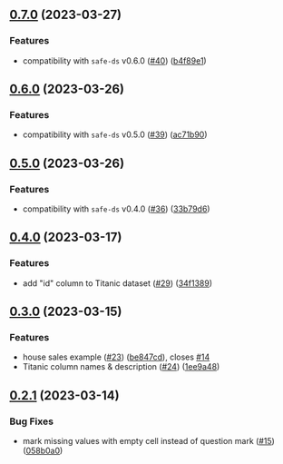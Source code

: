 ## [0.7.0](https://github.com/Safe-DS/Stdlib-Examples/compare/v0.6.0...v0.7.0) (2023-03-27)


### Features

* compatibility with `safe-ds` v0.6.0 ([#40](https://github.com/Safe-DS/Stdlib-Examples/issues/40)) ([b4f89e1](https://github.com/Safe-DS/Stdlib-Examples/commit/b4f89e1d5b842caaa77cf8c445d2ce4f6c1f67d4))

## [0.6.0](https://github.com/Safe-DS/Stdlib-Examples/compare/v0.5.0...v0.6.0) (2023-03-26)


### Features

* compatibility with `safe-ds` v0.5.0 ([#39](https://github.com/Safe-DS/Stdlib-Examples/issues/39)) ([ac71b90](https://github.com/Safe-DS/Stdlib-Examples/commit/ac71b90404c072e1e511f79114f25332ee4348dc))

## [0.5.0](https://github.com/Safe-DS/Stdlib-Examples/compare/v0.4.0...v0.5.0) (2023-03-26)


### Features

* compatibility with `safe-ds` v0.4.0 ([#36](https://github.com/Safe-DS/Stdlib-Examples/issues/36)) ([33b79d6](https://github.com/Safe-DS/Stdlib-Examples/commit/33b79d6fcd136ae2d22ac976897630087c3bebe5))

## [0.4.0](https://github.com/Safe-DS/Stdlib-Examples/compare/v0.3.0...v0.4.0) (2023-03-17)


### Features

* add "id" column to Titanic dataset ([#29](https://github.com/Safe-DS/Stdlib-Examples/issues/29)) ([34f1389](https://github.com/Safe-DS/Stdlib-Examples/commit/34f1389142658c95e860715b29c4261dee52b61a))

## [0.3.0](https://github.com/Safe-DS/Stdlib-Examples/compare/v0.2.1...v0.3.0) (2023-03-15)


### Features

* house sales example ([#23](https://github.com/Safe-DS/Stdlib-Examples/issues/23)) ([be847cd](https://github.com/Safe-DS/Stdlib-Examples/commit/be847cdb807b133f0341c366933e92d1a7d22446)), closes [#14](https://github.com/Safe-DS/Stdlib-Examples/issues/14)
* Titanic column names & description ([#24](https://github.com/Safe-DS/Stdlib-Examples/issues/24)) ([1ee9a48](https://github.com/Safe-DS/Stdlib-Examples/commit/1ee9a482f7d7f54b36d21ce53c5dbfa3299fece8))

## [0.2.1](https://github.com/Safe-DS/Stdlib-Examples/compare/v0.2.0...v0.2.1) (2023-03-14)


### Bug Fixes

* mark missing values with empty cell instead of question mark ([#15](https://github.com/Safe-DS/Stdlib-Examples/issues/15)) ([058b0a0](https://github.com/Safe-DS/Stdlib-Examples/commit/058b0a051b5a6efd971d9ad995a26fb6437a420b))
